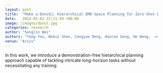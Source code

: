 ```yaml
---
layout: post
title:  "Make a Donut🍩: Hierarchical EMD-Space Planning for Zero-Shot Deformable Manipulation with Tools "
date:   2024-05-02 22:21:59 +00:00
image: /images/donut.jpg
categories: research
author: "Songlin Wei"
authors: "Yang You, Bokui Shen, Congyue Deng, Haoran Geng, He Wang,  <strong>Songlin Wei</strong>, Leonidas Guibas†"
venue: "Arxiv"
---
```

In this work, we introduce a demonstration-free hierarchical planning approach capable of tackling intricate long-horizon tasks without necessitating any training

